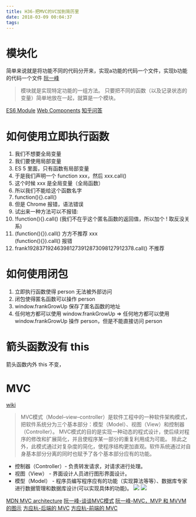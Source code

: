 ```yaml
---
title: H36-把MVC的VC加到简历里
date: 2018-03-09 00:04:37
tags:
---
```

# 模块化
简单来说就是将功能不同的代码分开来，实现a功能的代码一个文件，实现b功能的代码一个文件
[阮一峰](http://www.ruanyifeng.com/blog/2012/10/javascript_module.html)
> 模块就是实现特定功能的一组方法。
> 只要把不同的函数（以及记录状态的变量）简单地放在一起，就算是一个模块。

[ES6 Module](http://es6.ruanyifeng.com/#docs/module)
[Web Components](http://javascript.ruanyifeng.com/htmlapi/webcomponents.html)
[知乎问答](https://www.zhihu.com/question/37649318)

# 如何使用立即执行函数
1. 我们不想要全局变量
2. 我们要使用局部变量
3. ES 5 里面，只有函数有局部变量
4. 于是我们声明一个 function xxx，然后 xxx.call()
5. 这个时候 xxx 是全局变量（全局函数）
6. 所以我们不能给这个函数名字
7. function(){}.call()
8. 但是 Chrome 报错，语法错误
9. 试出来一种方法可以不报错:
  1. !function(){}.call() (我们不在乎这个匿名函数的返回值，所以加个 ! 取反没关系)
  2. (function(){}).call() 方方不推荐
      xxx    
      (function(){}).call() 报错
  3. frank192837192463981273912873098127912378.call() 不推荐

# 如何使用闭包
1. 立即执行函数使得 person 无法被外部访问
2. 闭包使得匿名函数可以操作 person
3. window.frankGrowUp 保存了匿名函数的地址
4. 任何地方都可以使用 window.frankGrowUp
  => 任何地方都可以使用 window.frankGrowUp 操作 person，但是不能直接访问 person

# 箭头函数没有 this
箭头函数内外 this 不变，

# MVC
[wiki](https://www.wikiwand.com/zh-hans/MVC)
> MVC模式（Model–view–controller）是软件工程中的一种软件架构模式，把软件系统分为三个基本部分：模型（Model）、视图（View）和控制器（Controller）。
> MVC模式的目的是实现一种动态的程式设计，使后续对程序的修改和扩展简化，并且使程序某一部分的重复利用成为可能。
> 除此之外，此模式通过对复杂度的简化，使程序结构更加直观。软件系统通过对自身基本部分分离的同时也赋予了各个基本部分应有的功能。

- 控制器（Controller）- 负责转发请求，对请求进行处理。
- 视图（View） - 界面设计人员进行图形界面设计。
- 模型（Model） - 程序员编写程序应有的功能（实现算法等等）、数据库专家进行数据管理和数据库设计(可以实现具体的功能)。
![](http://upload-images.jianshu.io/upload_images/9047034-617d66a32b4054aa.png?imageMogr2/auto-orient/strip%7CimageView2/2/w/1240)
![](http://upload-images.jianshu.io/upload_images/9047034-bc898ca087615df7.png?imageMogr2/auto-orient/strip%7CimageView2/2/w/1240)

[MDN MVC architecture](https://developer.mozilla.org/en-US/Apps/Fundamentals/Modern_web_app_architecture/MVC_architecture)
[阮一峰-谈谈MVC模式](http://www.ruanyifeng.com/blog/2007/11/mvc.html)
[阮一峰-MVC，MVP 和 MVVM 的图示](http://www.ruanyifeng.com/blog/2015/02/mvcmvp_mvvm.html)
[方应杭-后端的 MVC](https://zhuanlan.zhihu.com/p/22834622)
[方应杭-前端的 MVC](https://zhuanlan.zhihu.com/p/22943208)